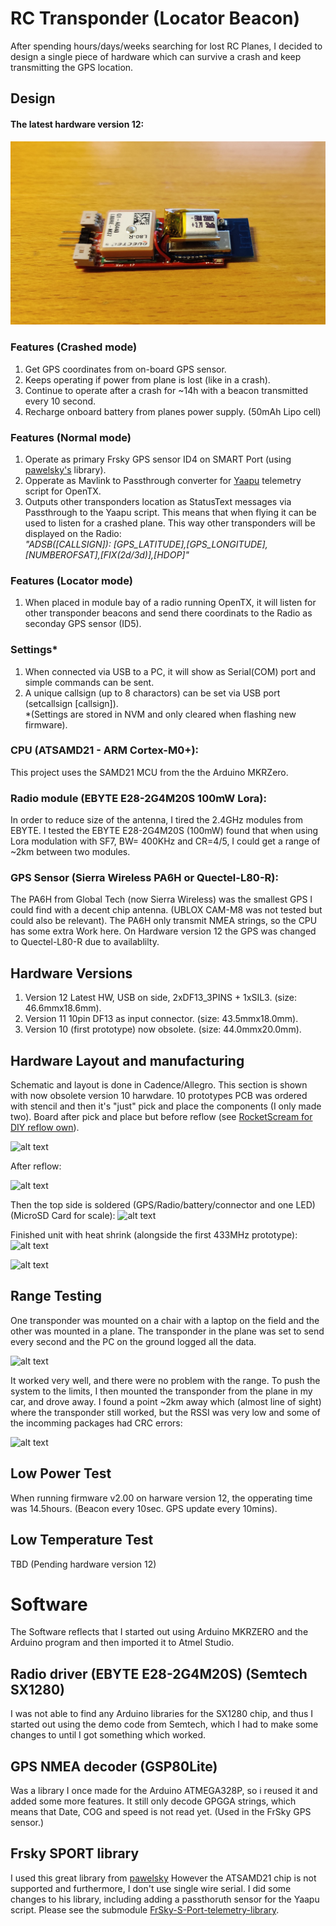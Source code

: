 # RC Transponder (Locator Beacon)
After spending hours/days/weeks searching for lost RC Planes, I decided to design a single piece of hardware which can survive a crash and keep transmitting the GPS location.

## Design
<h4>The latest hardware version 12:</h4>

<p align="center"><img src="Images/hardware-v12.jpg" width="600"></p>

### Features (Crashed mode)
1. Get GPS coordinates from on-board GPS sensor.
2. Keeps operating if power from plane is lost (like in a crash). 
3. Continue to operate after a crash for ~14h with a beacon transmitted every 10 second.
4. Recharge onboard battery from planes power supply. (50mAh Lipo cell)

### Features (Normal mode)
1. Operate as primary Frsky GPS sensor ID4 on SMART Port (using [pawelsky's](https://www.rcgroups.com/forums/showthread.php?2245978-FrSky-S-Port-telemetry-library-easy-to-use-and-configurable) library).
2. Opperate as Mavlink to Passthrough converter for [Yaapu](https://github.com/yaapu/FrskyTelemetryScript) telemetry script for OpenTX.
3. Outputs other transponders location as StatusText messages via Passthrough to the Yaapu script. This means that when flying it can be used to listen for a crashed plane. This way other transponders will be displayed on the Radio:<br>*"ADSB([CALLSIGN]): [GPS_LATITUDE],[GPS_LONGITUDE],[NUMBEROFSAT],[FIX(2d/3d)],[HDOP]"*

### Features (Locator mode)
1. When placed in module bay of a radio running OpenTX, it will listen for other transponder beacons and send there coordinats to the Radio as seconday GPS sensor (ID5).
 

### Settings*
1. When connected via USB to a PC, it will show as Serial(COM) port and simple commands can be sent.
2. A unique callsign (up to 8 charactors) can be set via USB port (setcallsign [callsign]). 
<br>*(Settings are stored in NVM and only cleared when flashing new firmware).


### CPU (ATSAMD21 - ARM Cortex-M0+):
This project uses the SAMD21 MCU from the the Arduino MKRZero.


### Radio module (EBYTE E28-2G4M20S 100mW Lora):
In order to reduce size of the antenna, I tired the 2.4GHz modules from EBYTE.
I tested the EBYTE E28-2G4M20S (100mW) found that when using Lora modulation with SF7, BW= 400KHz and CR=4/5, I could get a range of ~2km between two modules.
 
 
### GPS Sensor (Sierra Wireless PA6H or Quectel-L80-R):
The PA6H from Global Tech (now Sierra Wireless) was the smallest GPS I could find with a decent chip antenna. (UBLOX CAM-M8 was not tested but could also be relevant).
The PA6H only transmit NMEA strings, so the CPU has some extra Work here.
On Hardware version 12 the GPS was changed to Quectel-L80-R due to availablilty. 


## Hardware Versions
1. Version 12 Latest HW, USB on side, 2xDF13_3PINS + 1xSIL3. (size: 46.6mmx18.6mm).
2. Version 11 10pin DF13 as input connector. (size: 43.5mmx18.0mm).
3. Version 10 (first prototype) now obsolete. (size: 44.0mmx20.0mm).
 
## Hardware Layout and manufacturing
Schematic and layout is done in Cadence/Allegro. This section is shown with now obsolete version 10 harwdare.
10 prototypes PCB was ordered with stencil and then it's "just" pick and place the components (I only made two).
Board after pick and place but before reflow (see [RocketScream for DIY reflow own](http://www.rocketscream.com/blog/product/tiny-reflow-controller/)).

![alt text](http://lagoni.org/Github/RCtransponder-pictures/RCtransponderV10-solderpaste-with-components.png)

After reflow:

![alt text](http://lagoni.org/Github/RCtransponder-pictures/RCtransponderV10-after-relow.png)

Then the top side is soldered (GPS/Radio/battery/connector and one LED) (MicroSD Card for scale):
![alt text](http://lagoni.org/Github/RCtransponder-pictures/RCtransponderV10-top.png)

Finished unit with heat shrink (alongside the first 433MHz prototype):
![alt text](http://lagoni.org/Github/RCtransponder-pictures/RCtransponderV10-top-vs-433.png)

![alt text](http://lagoni.org/Github/RCtransponder-pictures/RCtransponderV10-back.png)

## Range Testing
One transponder was mounted on a chair with a laptop on the field and the other was mounted in a plane.
The transponder in the plane was set to send every second and the PC on the ground logged all the data.

![alt text](http://lagoni.org/Github/RCtransponder-pictures/RCtransponderV10-second-flight-test.png)

It worked very well, and there were no problem with the range.
To push the system to the limits, I then mounted the transponder from the plane in my car, and drove away. I found a point ~2km away which (almost line of sight) where the transponder still worked, but the RSSI was very low and some of the incomming packages had CRC errors:

![alt text](http://lagoni.org/Github/RCtransponder-pictures/RCtransponderV10-car-test.png)

## Low Power Test
When running firmware v2.00 on harware version 12, the opperating time was 14.5hours. (Beacon every 10sec. GPS update every 10mins).

## Low Temperature Test
TBD (Pending hardware version 12)

# Software
The Software reflects that I started out using Arduino MKRZERO and the Arduino program and then imported it to Atmel Studio.

## Radio driver (EBYTE E28-2G4M20S) (Semtech SX1280)
I was not able to find any Arduino libraries for the SX1280 chip, and thus I started out using the demo code from Semtech, which I had to make some changes to until I got something which worked.

## GPS NMEA decoder (GSP80Lite)
Was a library I once made for the Arduino ATMEGA328P, so i reused it and added some more features. It still only decode GPGGA strings, which means that Date, COG and speed is not read yet. (Used in the FrSky GPS sensor.)

## Frsky SPORT library
I used this great library from [pawelsky](https://www.rcgroups.com/forums/showthread.php?2245978-FrSky-S-Port-telemetry-library-easy-to-use-and-configurable) However the ATSAMD21 chip is not supported and furthermore, I don't use single wire serial.
I did some changes to his library, including adding a passthoruth sensor for the Yaapu script. Please see the submodule [FrSky-S-Port-telemetry-library](https://github.com/KenLagoni/FrSky-S-Port-telemetry-library).
